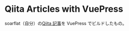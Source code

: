 # Qiita Articles with VuePress

soarflat（自分）の[Qiita 記事](https://qiita.com/soarflat)を VuePress でビルドしたもの。
